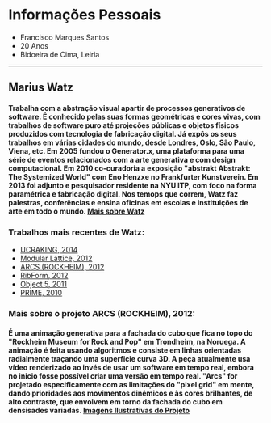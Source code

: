 # Informações Pessoais
* Francisco Marques Santos
* 20 Anos
* Bidoeira de Cima, Leiria

---
## Marius Watz
#### Trabalha com a abstração visual apartir de processos generativos de software. É conhecido pelas suas formas geométricas e cores vivas, com trabalhos de software puro até projeções públicas e objetos físicos produzidos com tecnologia de fabricação digital. Já expôs os seus trabalhos em várias cidades do mundo, desde Londres, Oslo, São Paulo, Viena, etc. Em 2005 fundou o Generator.x, uma plataforma para uma série de eventos relacionados com a arte generativa e com design computacional. Em 2010 co-curadoria a exposição "abstrakt Abstrakt: The Systemized World" com Eno Henzxe no Frankfurter Kunstverein. Em 2013 foi adjunto e pesquisador residente na NYU ITP, com foco na forma paramétrica e fabricação digital. Nos temops que correm, Watz faz palestras, conferências e ensina oficinas em escolas e instituições de arte em todo o mundo. [Mais sobre Watz](http://mariuswatz.com/bio/)

### Trabalhos mais recentes de Watz:

* [UCRAKING, 2014](http://mariuswatz.com/wp-content/uploads/2014/12/Absolut-Cracking-02AB-016-12k-04-Final-web600.gif)
* [Modular Lattice, 2012](http://mariuswatz.com/wp-content/uploads/2012/10/Modular-group.jpg)
* [ARCS (ROCKHEIM), 2012](https://www.flickr.com/photos/watz/sets/72157627696125179/)
* [RibForm, 2012](http://mariuswatz.com/wp-content/uploads/2012/12/RibForm-02-800x600.jpg)
* [Object 5, 2011](http://mariuswatz.com/wp-content/uploads/2011/12/5962-Object-5-800.jpg)
* [PRIME, 2010](http://mariuswatz.com/wp-content/uploads/2011/12/Bybanen1006-1183-Prime-1280x853.jpg)

### Mais sobre o projeto ARCS (ROCKHEIM), 2012:
#### É uma animação generativa para a fachada do cubo que fica no topo do "Rockheim Museum for Rock and Pop" em Trondheim, na Noruega. A animação é feita usando algoritmos e consiste em linhas orientadas radialmente traçando uma superficie curva 3D. A peça atualmente usa vídeo renderizado ao invés de usar um software em tempo real, embora no inicio fosse possível criar uma versão em tempo real. "Arcs" for projetado especificamente com as limitações do "pixel grid" em mente, dando prioridades aos movimentos dinêmicos e às cores brilhantes, de alto contraste, que envolvem em torno da fachada do cubo em densisades variadas. [Imagens Ilustrativas do Projeto](https://www.flickr.com/photos/watz/sets/72157627696125179/)